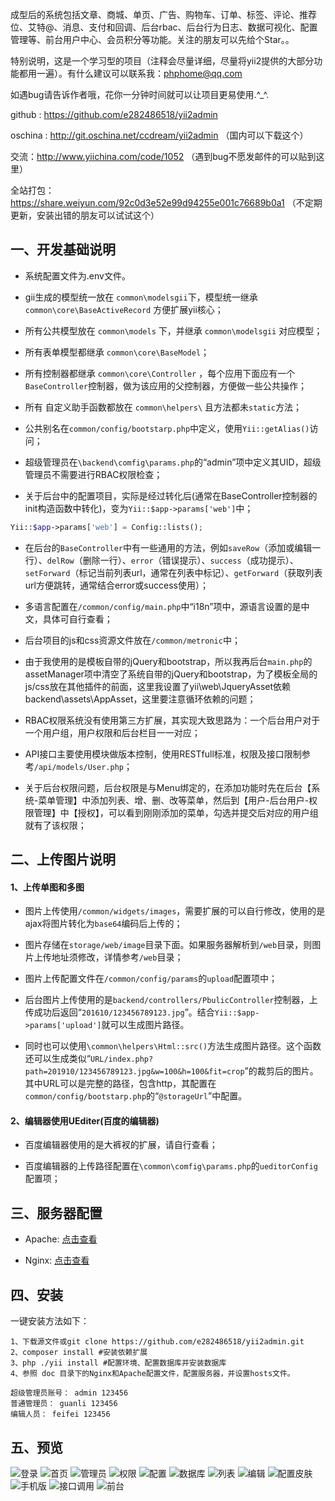 成型后的系统包括文章、商城、单页、广告、购物车、订单、标签、评论、推荐位、艾特@、消息、支付和回调、后台rbac、后台行为日志、数据可视化、配置管理等、前台用户中心、会员积分等功能。关注的朋友可以先给个Star。。

特别说明，这是一个学习型的项目（注释会尽量详细，尽量将yii2提供的大部分功能都用一遍）。有什么建议可以联系我：phphome@qq.com

如遇bug请告诉作者哦，花你一分钟时间就可以让项目更易使用.^_^.

github : https://github.com/e282486518/yii2admin 

oschina : http://git.oschina.net/ccdream/yii2admin （国内可以下载这个）

交流：http://www.yiichina.com/code/1052 （遇到bug不愿发邮件的可以贴到这里）

全站打包：https://share.weiyun.com/92c0d3e52e99d94255e001c76689b0a1 （不定期更新，安装出错的朋友可以试试这个）


## 一、开发基础说明
* 系统配置文件为.env文件。

* gii生成的模型统一放在 `common\modelsgii`下，模型统一继承 `common\core\BaseActiveRecord` 方便扩展yii核心；

* 所有公共模型放在 `common\models` 下，并继承 `common\modelsgii` 对应模型；

* 所有表单模型都继承 `common\core\BaseModel`；

* 所有控制器都继承 `common\core\Controller` ，每个应用下面应有一个`BaseController`控制器，做为该应用的父控制器，方便做一些公共操作；

* 所有 自定义助手函数都放在 `common\helpers\` 且方法都未`static`方法；

* 公共别名在`common/config/bootstarp.php`中定义，使用`Yii::getAlias()`访问；

* 超级管理员在`\backend\comfig\params.php`的“admin”项中定义其UID，超级管理员不需要进行RBAC权限检查；

* 关于后台中的配置项目，实际是经过转化后(通常在BaseController控制器的init构造函数中转化)，变为`Yii::$app->params['web']`中；
```php
Yii::$app->params['web'] = Config::lists();
```
* 在后台的`BaseController`中有一些通用的方法，例如`saveRow`（添加或编辑一行）、`delRow`（删除一行）、`error`（错误提示）、`success`（成功提示）、`setForward`（标记当前列表url，通常在列表中标记）、`getForward`（获取列表url方便跳转，通常结合error或success使用）；

* 多语言配置在`/common/config/main.php`中“i18n”项中，源语言设置的是中文，具体可自行查看；

* 后台项目的js和css资源文件放在`/common/metronic`中；

* 由于我使用的是模板自带的jQuery和bootstrap，所以我再后台`main.php`的assetManager项中清空了系统自带的jQuery和bootstrap，为了模板全局的js/css放在其他插件的前面，这里我设置了yii\web\JqueryAsset依赖backend\assets\AppAsset，这里要注意循环依赖的问题；

* RBAC权限系统没有使用第三方扩展，其实现大致思路为：一个后台用户对于一个用户组，用户权限和后台栏目一一对应；

* API接口主要使用模块做版本控制，使用RESTfull标准，权限及接口限制参考`/api/models/User.php`；

* 关于后台权限问题，后台权限是与Menu绑定的，在添加功能时先在后台【系统-菜单管理】中添加列表、增、删、改等菜单，然后到【用户-后台用户-权限管理】中【授权】，可以看到刚刚添加的菜单，勾选并提交后对应的用户组就有了该权限；

## 二、上传图片说明

#### 1、上传单图和多图

* 图片上传使用`/common/widgets/images`，需要扩展的可以自行修改，使用的是ajax将图片转化为`base64`编码后上传的；

* 图片存储在`storage/web/image`目录下面。如果服务器解析到`/web`目录，则图片上传地址须修改，详情参考`/web`目录；

* 图片上传配置文件在`/common/config/params`的`upload`配置项中；

* 后台图片上传使用的是`backend/controllers/PbulicController`控制器，上传成功后返回“`201610/123456789123.jpg`”。结合`Yii::$app->params['upload']`就可以生成图片路径。

* 同时也可以使用`\common\helpers\Html::src()`方法生成图片路径。这个函数还可以生成类似“`URL/index.php?path=201910/123456789123.jpg&w=100&h=100&fit=crop`”的裁剪后的图片。其中URL可以是完整的路径，包含http，其配置在`common/config/bootstarp.php`的“`@storageUrl`”中配置。

#### 2、编辑器使用UEditer(百度的编辑器)

* 百度编辑器使用的是大裤衩的扩展，请自行查看；

* 百度编辑器的上传路径配置在`\common\comfig\params.php`的`ueditorConfig`配置项；


## 三、服务器配置

* Apache: [点击查看](https://github.com/e282486518/yii2admin/blob/master/doc/htaccess.txt)

* Nginx: [点击查看](https://github.com/e282486518/yii2admin/blob/master/doc/nginx.conf)

## 四、安装

一键安装方法如下：

```
1、下载源文件或git clone https://github.com/e282486518/yii2admin.git
2、composer install #安装依赖扩展
3、php ./yii install #配置环境、配置数据库并安装数据库
4、参照 doc 目录下的Nginx和Apache配置文件，配置服务器，并设置hosts文件。

超级管理员账号： admin 123456
普通管理员： guanli 123456
编辑人员： feifei 123456
```


## 五、预览
![登录](https://raw.githubusercontent.com/e282486518/yii2admin/master/doc/preview/login.png)
![首页](https://raw.githubusercontent.com/e282486518/yii2admin/master/doc/preview/index.png)
![管理员](https://raw.githubusercontent.com/e282486518/yii2admin/master/doc/preview/admin.png)
![权限](https://raw.githubusercontent.com/e282486518/yii2admin/master/doc/preview/auth.png)
![配置](https://raw.githubusercontent.com/e282486518/yii2admin/master/doc/preview/config.png)
![数据库](https://raw.githubusercontent.com/e282486518/yii2admin/master/doc/preview/database.png)
![列表](https://raw.githubusercontent.com/e282486518/yii2admin/master/doc/preview/order.png)
![编辑](https://raw.githubusercontent.com/e282486518/yii2admin/master/doc/preview/order_edit.png)
![配置皮肤](https://raw.githubusercontent.com/e282486518/yii2admin/master/doc/preview/shop.png)
![手机版](https://raw.githubusercontent.com/e282486518/yii2admin/master/doc/preview/order_edit1.png)
![接口调用](https://raw.githubusercontent.com/e282486518/yii2admin/master/doc/preview/api.png)
![前台](https://raw.githubusercontent.com/e282486518/yii2admin/master/doc/preview/frontend.png)
